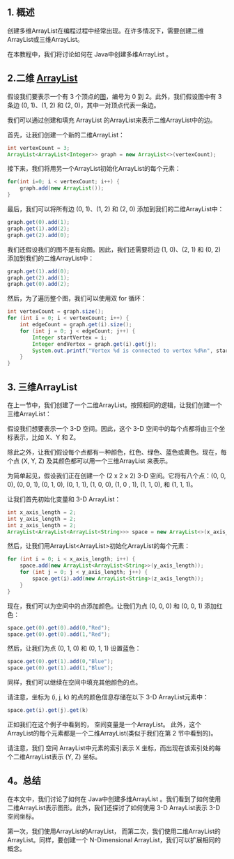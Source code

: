 ## 1. 概述

创建多维ArrayList在编程过程中经常出现。在许多情况下，需要创建二维ArrayList或三维ArrayList。

在本教程中，我们将讨论如何在 Java中创建多维ArrayList 。

## 2.二维 [ArrayList](https://www.baeldung.com/java-arraylist)

假设我们要表示一个有 3 个顶点的[图](https://www.baeldung.com/java-graphs)，编号为 0 到 2。此外，我们假设图中有 3 条边 (0, 1)、(1, 2) 和 (2, 0)，其中一对顶点代表一条边。

 我们可以通过创建和填充 ArrayList 的ArrayList来表示二维ArrayList中的边。

首先，让我们创建一个新的二维ArrayList：

```java
int vertexCount = 3;
ArrayList<ArrayList<Integer>> graph = new ArrayList<>(vertexCount);
```

接下来，我们将用另一个ArrayList初始化ArrayList的每个元素：

```java
for(int i=0; i < vertexCount; i++) {
    graph.add(new ArrayList());
}
```

最后，我们可以将所有边 (0, 1)、(1, 2) 和 (2, 0) 添加到我们的二维ArrayList中：

```java
graph.get(0).add(1);
graph.get(1).add(2);
graph.get(2).add(0);
```

我们还假设我们的图不是有向图。因此，我们还需要将边 (1, 0)、(2, 1) 和 (0, 2) 添加到我们的二维ArrayList中：

```java
graph.get(1).add(0);
graph.get(2).add(1);
graph.get(0).add(2);
```

然后，为了遍历整个图，我们可以使用双 for 循环：

```java
int vertexCount = graph.size();
for (int i = 0; i < vertexCount; i++) {
    int edgeCount = graph.get(i).size();
    for (int j = 0; j < edgeCount; j++) {
        Integer startVertex = i;
        Integer endVertex = graph.get(i).get(j);
        System.out.printf("Vertex %d is connected to vertex %d%n", startVertex, endVertex);
    }
}
```

## 3. 三维ArrayList

在上一节中，我们创建了一个二维ArrayList。按照相同的逻辑，让我们创建一个三维ArrayList：

假设我们想要表示一个 3-D 空间。因此，这个 3-D 空间中的每个点都将由三个坐标表示，比如 X、Y 和 Z。

除此之外，让我们假设每个点都有一种颜色，红色、绿色、蓝色或黄色。现在，每个点 (X, Y, Z) 及其颜色都可以用一个三维ArrayList 来表示。

为简单起见，假设我们正在创建一个 (2 x 2 x 2) 3-D 空间。它将有八个点：(0, 0, 0), (0, 0, 1), (0, 1, 0), (0, 1, 1), (1, 0, 0), (1, 0 , 1), (1, 1, 0), 和 (1, 1, 1)。

让我们首先初始化变量和 3-D ArrayList：

```java
int x_axis_length = 2;
int y_axis_length = 2;
int z_axis_length = 2;	
ArrayList<ArrayList<ArrayList<String>>> space = new ArrayList<>(x_axis_length);
```

然后，让我们用ArrayList<ArrayList<String>>初始化ArrayList的每个元素：

```java
for (int i = 0; i < x_axis_length; i++) {
    space.add(new ArrayList<ArrayList<String>>(y_axis_length));
    for (int j = 0; j < y_axis_length; j++) {
        space.get(i).add(new ArrayList<String>(z_axis_length));
    }
}
```

现在，我们可以为空间中的点添加颜色。让我们为点 (0, 0, 0) 和 (0, 0, 1) 添加红色：

```java
space.get(0).get(0).add(0,"Red");
space.get(0).get(0).add(1,"Red");
```

然后，让我们为点 (0, 1, 0) 和 (0, 1, 1) 设置蓝色：

```java
space.get(0).get(1).add(0,"Blue");
space.get(0).get(1).add(1,"Blue");
```

同样，我们可以继续在空间中填充其他颜色的点。

请注意，坐标为 (i, j, k) 的点的颜色信息存储在以下 3-D ArrayList元素中：

```java
space.get(i).get(j).get(k)

```

正如我们在这个例子中看到的， 空间变量是一个ArrayList。 此外，这个ArrayList的每个元素都是一个二维ArrayList(类似于我们在第 2 节中看到的)。

请注意，我们 空间 ArrayList中元素的索引表示 X 坐标，而出现在该索引处的每个二维ArrayList表示 (Y, Z) 坐标。

## 4。总结

在本文中，我们讨论了如何在 Java中创建多维ArrayList 。我们看到了如何使用二维ArrayList表示图形。此外，我们还探讨了如何使用 3-D ArrayList表示 3-D 空间坐标。

第一次，我们使用ArrayList的ArrayList， 而第二次，我们使用二维ArrayList的ArrayList。同样，要创建一个 N-Dimensional ArrayList，我们可以扩展相同的概念。